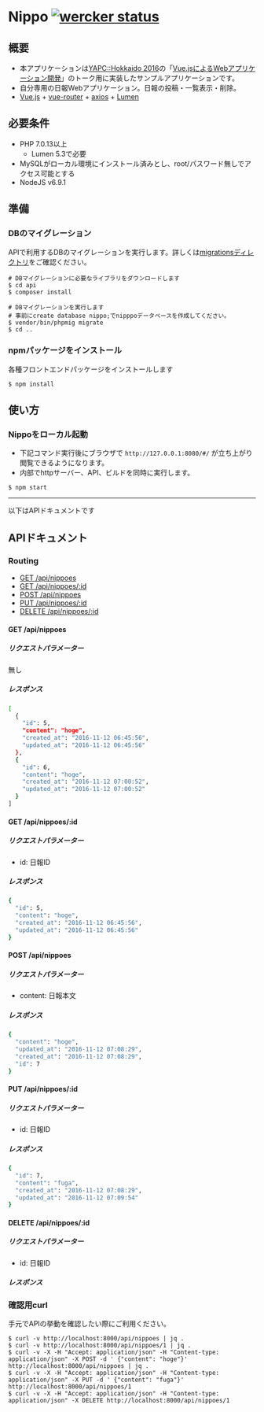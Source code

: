 # Nippo [![wercker status](https://app.wercker.com/status/844ced4f65f2dfadc72f81c0532cd50d/s/master "wercker status")](https://app.wercker.com/project/byKey/844ced4f65f2dfadc72f81c0532cd50d)

## 概要
* 本アプリケーションは[YAPC::Hokkaido 2016](http://yapcjapan.org/2016hokkaido/)の「[Vue.jsによるWebアプリケーション開発](https://speakerdeck.com/hypermkt/vue-dot-jsniyoruwebapurikesiyonkai-fa)」のトーク用に実装したサンプルアプリケーションです。
* 自分専用の日報Webアプリケーション。日報の投稿・一覧表示・削除。
* [Vue.js](https://github.com/vuejs/vue) + [vue-router](https://github.com/vuejs/vue-router) + [axios](https://github.com/mzabriskie/axios) + [Lumen](https://lumen.laravel.com/)

## 必要条件
* PHP 7.0.13以上
  * Lumen 5.3で必要
* MySQLがローカル環境にインストール済みとし、root/パスワード無しでアクセス可能とする
* NodeJS v6.9.1

## 準備
### DBのマイグレーション
APIで利用するDBのマイグレーションを実行します。詳しくは[migrationsディレクトリ](./api/migrations)をご確認ください。

```
# DBマイグレーションに必要なライブラリをダウンロードします
$ cd api
$ composer install

# DBマイグレーションを実行します
# 事前にcreate database nippo;でnipppoデータベースを作成してください。
$ vendor/bin/phpmig migrate
$ cd ..
```

### npmパッケージをインストール
各種フロントエンドパッケージをインストールします

```
$ npm install
```

## 使い方
### Nippoをローカル起動
* 下記コマンド実行後にブラウザで `http://127.0.0.1:8080/#/` が立ち上がり閲覧できるようになります。
* 内部でhttpサーバー、API、ビルドを同時に実行します。

```
$ npm start
```

---

以下はAPIドキュメントです

## APIドキュメント

### Routing
* [GET /api/nippoes](#get-apinippoes)
* [GET /api/nippoes/:id](#get-apinippoesid)
* [POST /api/nippoes](#post-apinippoes)
* [PUT /api/nippoes/:id](#put-apinippoesid)
* [DELETE /api/nippoes/:id](#delete-apinippoesid)

#### GET /api/nippoes
##### リクエストパラメーター
無し

##### レスポンス
```sh
[
  {
    "id": 5,
    "content": "hoge",
    "created_at": "2016-11-12 06:45:56",
    "updated_at": "2016-11-12 06:45:56"
  },
  {
    "id": 6,
    "content": "hoge",
    "created_at": "2016-11-12 07:00:52",
    "updated_at": "2016-11-12 07:00:52"
  }
]
```

#### GET /api/nippoes/:id
##### リクエストパラメーター
* id: 日報ID

##### レスポンス
```sh
{
  "id": 5,
  "content": "hoge",
  "created_at": "2016-11-12 06:45:56",
  "updated_at": "2016-11-12 06:45:56"
}
```

#### POST /api/nippoes
##### リクエストパラメーター
* content: 日報本文

##### レスポンス
```sh
{
  "content": "hoge",
  "updated_at": "2016-11-12 07:08:29",
  "created_at": "2016-11-12 07:08:29",
  "id": 7
}
```

####  PUT /api/nippoes/:id
##### リクエストパラメーター
* id: 日報ID

##### レスポンス
```sh
{
  "id": 7,
  "content": "fuga",
  "created_at": "2016-11-12 07:08:29",
  "updated_at": "2016-11-12 07:09:54"
}
```

####  DELETE /api/nippoes/:id
##### リクエストパラメーター
* id: 日報ID

##### レスポンス


### 確認用curl
手元でAPIの挙動を確認したい際にご利用ください。

```
$ curl -v http://localhost:8000/api/nippoes | jq .
$ curl -v http://localhost:8000/api/nippoes/1 | jq .
$ curl -v -X -H "Accept: application/json" -H "Content-type: application/json" -X POST -d ' {"content": "hoge"}' http://localhost:8000/api/nippoes | jq .
$ curl -v -X -H "Accept: application/json" -H "Content-type: application/json" -X PUT -d ' {"content": "fuga"}' http://localhost:8000/api/nippoes/1
$ curl -v -X -H "Accept: application/json" -H "Content-type: application/json" -X DELETE http://localhost:8000/api/nippoes/1
```
